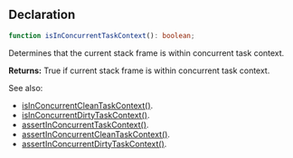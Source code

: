 ## Declaration
```ts
function isInConcurrentTaskContext(): boolean;
```
Determines that the current stack frame is within concurrent task context.

**Returns:** True if current stack frame is within concurrent task context.

See also:
  - [isInConcurrentCleanTaskContext()](./is_in_concurrent_clean_task_context.md).
  - [isInConcurrentDirtyTaskContext()](./is_in_concurrent_dirty_task_context.md).
  - [assertInConcurrentTaskContext()]('./assert_in_concurrent_task_context.md).
  - [assertInConcurrentCleanTaskContext()](./assert_in_concurrent_clean_task_context.md).
  - [assertInConcurrentDirtyTaskContext()](./assert_in_concurrent_dirty_task_context.md).
